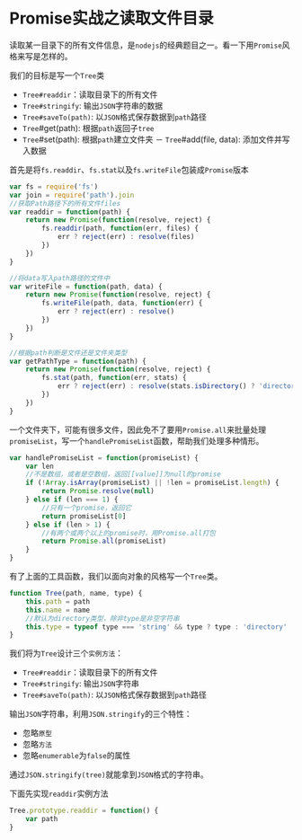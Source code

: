 # Promise实战之读取文件目录

读取某一目录下的所有文件信息，是`nodejs`的经典题目之一。看一下用`Promise`风格来写是怎样的。

我们的目标是写一个`Tree`类

- `Tree#readdir`：读取目录下的所有文件
- `Tree#stringify`: 输出`JSON`字符串的数据
- `Tree#saveTo(path)`: 以`JSON`格式保存数据到`path`路径
- `Tree`#get(path): 根据`path`返回子`tree`
- `Tree`#set(path): 根据`path`建立文件夹
－ `Tree`#add(file, data): 添加文件并写入数据


首先是将`fs.readdir`、`fs.stat`以及`fs.writeFile`包装成`Promise`版本

```javascript
var fs = require('fs')
var join = require('path').join
//获取Path路径下的所有文件files
var readdir = function(path) {
	return new Promise(function(resolve, reject) {
		fs.readdir(path, function(err, files) {
			err ? reject(err) : resolve(files)
		})
	})
}

//将data写入path路径的文件中
var writeFile = function(path, data) {
	return new Promise(function(resolve, reject) {
		fs.writeFile(path, data, function(err) {
			err ? reject(err) : resolve()
		})
	})
}

//根据path判断是文件还是文件夹类型
var getPathType = function(path) {
	return new Promise(function(resolve, reject) {
		fs.stat(path, function(err, stats) {
			err ? reject(err) : resolve(stats.isDirectory() ? 'directory' : 'file');	
		})
	})
}
```

一个文件夹下，可能有很多文件，因此免不了要用`Promise.all`来批量处理`promiseList`，写一个`handlePromiseList`函数，帮助我们处理多种情形。

```javascript
var handlePromiseList = function(promiseList) {
	var len
	//不是数组，或者是空数组，返回[[value]]为null的promise
	if (!Array.isArray(promiseList) || !len = promiseList.length) {
		return Promise.resolve(null)
	} else if (len === 1) {
		//只有一个promise，返回它
		return promiseList[0]
	} else if (len > 1) {
		//有两个或两个以上的promise时，用Promise.all打包
		return Promise.all(promiseList)
	}
}
```

有了上面的工具函数，我们以面向对象的风格写一个`Tree`类。

```javascript
function Tree(path, name, type) {
	this.path = path
	this.name = name
	//默认为directory类型，除非type是非空字符串
	this.type = typeof type === 'string' && type ? type : 'directory'
}
```

我们将为`Tree`设计三个`实例方法`：

- `Tree#readdir`：读取目录下的所有文件
- `Tree#stringify`: 输出`JSON`字符串
- `Tree#saveTo(path)`: 以`JSON`格式保存数据到`path`路径

输出`JSON`字符串，利用`JSON.stringify`的三个特性：

- 忽略`原型`
- 忽略`方法`
- 忽略`enumerable`为`false`的属性

通过`JSON.stringify(tree)`就能拿到`JSON`格式的字符串。

下面先实现`readdir`实例方法

```javascript
Tree.prototype.readdir = function() {
	var path
}
```